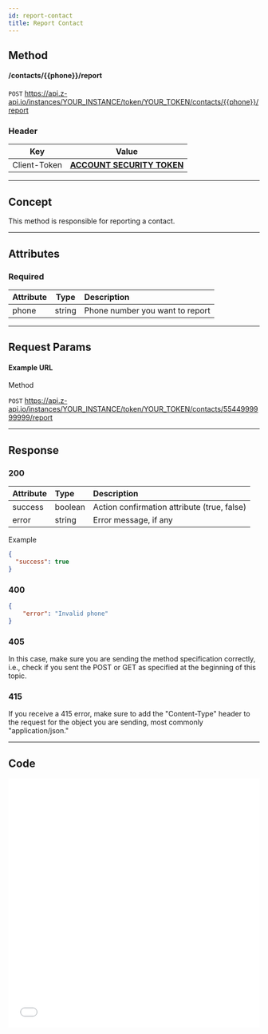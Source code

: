 ```yaml
---
id: report-contact
title: Report Contact
---
```


## Method

#### /contacts/{{phone}}/report

`POST` https://api.z-api.io/instances/YOUR_INSTANCE/token/YOUR_TOKEN/contacts/{{phone}}/report

### Header

|      Key       |            Value            |
| :------------: |     :-----------------:     |
|  Client-Token  | **[ACCOUNT SECURITY TOKEN](../security/client-token)** |

---

## Concept

This method is responsible for reporting a contact.

---

## Attributes

### Required

| Attribute | Type   | Description                                    |
| :-------- | :----: | :------------------------------------------- |
| phone     | string | Phone number you want to report               |

---

## Request Params

#### Example URL

Method

`POST` https://api.z-api.io/instances/YOUR_INSTANCE/token/YOUR_TOKEN/contacts/5544999999999/report

---

## Response

### 200

| Attribute | Type    | Description                                     |
| :-------- | :------ | :-------------------------------------------- |
| success   | boolean | Action confirmation attribute (true, false)    |
| error     | string  | Error message, if any                          |

Example

```json
{
  "success": true
}
```

### 400

```json
{
	"error": "Invalid phone"
}
```

### 405

In this case, make sure you are sending the method specification correctly, i.e., check if you sent the POST or GET as specified at the beginning of this topic.

### 415

If you receive a 415 error, make sure to add the "Content-Type" header to the request for the object you are sending, most commonly "application/json."

---

## Code

<iframe src="//api.apiembed.com/?source=https://raw.githubusercontent.com/Z-API/z-api-docs/main/json-examples/report-contact.json&targets=all" frameborder="0" scrolling="no" width="100%" height="500px" seamless></iframe>
